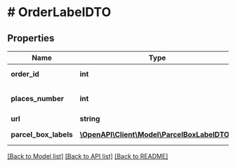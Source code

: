 # # OrderLabelDTO

## Properties

Name | Type | Description | Notes
------------ | ------------- | ------------- | -------------
**order_id** | **int** | Идентификатор заказа. |
**places_number** | **int** | Количество коробок в заказе. |
**url** | **string** |  |
**parcel_box_labels** | [**\OpenAPI\Client\Model\ParcelBoxLabelDTO[]**](ParcelBoxLabelDTO.md) | Информация на ярлыке. |

[[Back to Model list]](../../README.md#models) [[Back to API list]](../../README.md#endpoints) [[Back to README]](../../README.md)
